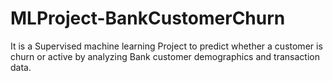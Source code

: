 # MLProject-BankCustomerChurn
It is a Supervised machine learning Project to predict whether a customer is churn or active by analyzing Bank customer demographics and transaction data. 
